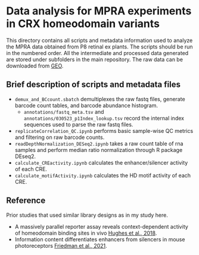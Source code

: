 # Data analysis for MPRA experiments in CRX homeodomain variants
This directory contains all scripts and metadata information used to analyze the MPRA data obtained from P8 retinal ex plants. The scripts should be run in the numbered order. All the intermediate and processed data generated are stored under subfolders in the main repository. The raw data can be downloaded from [GEO](link_to_mpra_GEO).

## Brief description of scripts and metadata files
- `demux_and_BCcount.sbatch` demultiplexes the raw fastq files, generate barcode count tables, and barcode abundance histogram.
  - `annotations/fastq_meta.tsv` and `annotations/030523_p1Index_lookup.tsv` record the internal index sequences used to parse the raw fastq files.
- `replicateCorrelation_QC.ipynb` performs basic sample-wise QC metrics and filtering on raw barcode counts.
- `readDepthNormalization_DESeq2.ipynb` takes a raw count table of rna samples and perform median ratio normalization through R package DEseq2.
- `calculate_CREactivity.ipynb` calculates the enhancer/silencer activity of each CRE.
- `calculate_motifActivity.ipynb` calculates the HD motif activity of each CRE.


## Reference
Prior studies that used similar library designs as in my study here.
- A massively parallel reporter assay reveals context-dependent activity of homeodomain binding sites in vivo [Hughes et al., 2018](https://genome.cshlp.org/content/28/10/1520.full).
- Information content differentiates enhancers from silencers in mouse photoreceptors [Friedman et al., 2021](https://elifesciences.org/articles/67403).